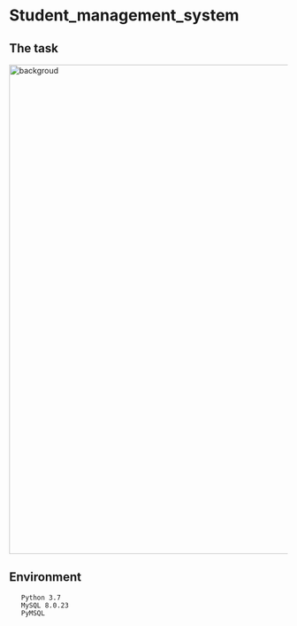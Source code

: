 # Student_management_system
## The task
<img width="883" alt="backgroud" src="https://user-images.githubusercontent.com/90904086/163848072-fbf7454f-068a-4dc0-9c71-a870916b5bba.png">

## Environment
       Python 3.7
       MySQL 8.0.23
       PyMSQL
